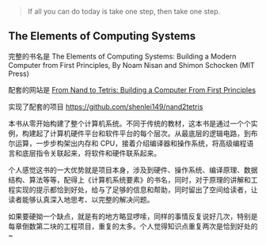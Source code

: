 > If all you can do today is take one step, then take one step.

## The Elements of Computing Systems
完整的书名是 The Elements of Computing Systems: Building a Modern Computer from First Principles, By Noam Nisan and Shimon Schocken (MIT Press)

配套的网站是 [From Nand to Tetris: Building a Computer From First Principles](https://www.nand2tetris.org/)

实现了配套的项目 https://github.com/shenlei149/nand2tetris

本书从零开始构建了整个计算机系统。不同于传统的教材，这本书是通过一个个实例，构建起了计算机硬件平台和软件平台的每个层次。从最底层的逻辑电路，到布尔运算，一步步构架出内存和 CPU，接着介绍编译器和操作系统，将高级编程语言和底层指令关联起来，将软件和硬件联系起来。

个人感觉这书的一大优势就是项目本身，涉及到硬件、操作系统、编译原理、数据结构、算法等等，配得上《计算机系统要素》的书名，同时，对于原理的讲解和工程实现的提示都恰到好处，给与了足够的信息和帮助，同时留出了空间给读者，让读者能够认真深入地思考、以完整的解决问题。

如果要硬拗一个缺点，就是有的地方略显啰嗦，同样的事情反复说好几次，特别是每章倒数第二块的工程项目，重复的太多。个人觉得知识点重复两次是恰到好处的~
